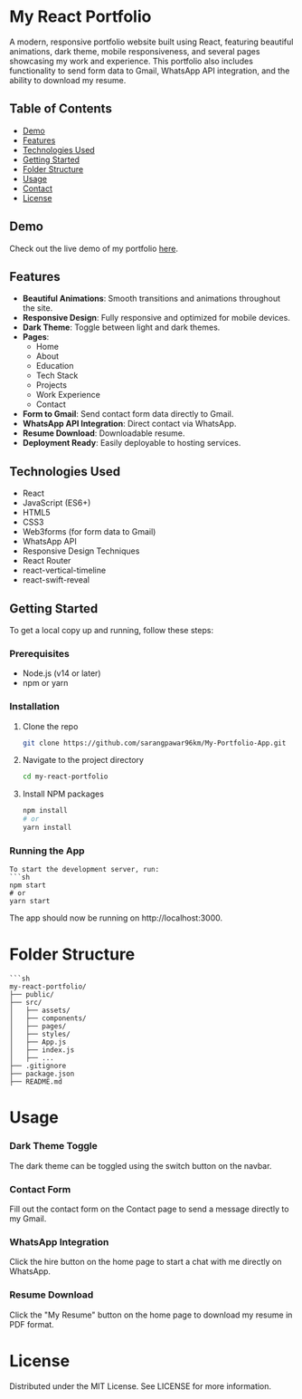 # My React Portfolio

A modern, responsive portfolio website built using React, featuring beautiful animations, dark theme, mobile responsiveness, and several pages showcasing my work and experience. This portfolio also includes functionality to send form data to Gmail, WhatsApp API integration, and the ability to download my resume.

## Table of Contents

- [Demo](#demo)
- [Features](#features)
- [Technologies Used](#technologies-used)
- [Getting Started](#getting-started)
- [Folder Structure](#folder-structure)
- [Usage](#usage)
- [Contact](#contact)
- [License](#license)

## Demo

Check out the live demo of my portfolio [here](#).

## Features

- **Beautiful Animations**: Smooth transitions and animations throughout the site.
- **Responsive Design**: Fully responsive and optimized for mobile devices.
- **Dark Theme**: Toggle between light and dark themes.
- **Pages**:
  - Home
  - About
  - Education
  - Tech Stack
  - Projects
  - Work Experience
  - Contact
- **Form to Gmail**: Send contact form data directly to Gmail.
- **WhatsApp API Integration**: Direct contact via WhatsApp.
- **Resume Download**: Downloadable resume.
- **Deployment Ready**: Easily deployable to hosting services.

## Technologies Used

- React
- JavaScript (ES6+)
- HTML5
- CSS3
- Web3forms (for form data to Gmail)
- WhatsApp API
- Responsive Design Techniques
- React Router
- react-vertical-timeline
- react-swift-reveal

## Getting Started

To get a local copy up and running, follow these steps:

### Prerequisites

- Node.js (v14 or later)
- npm or yarn

### Installation

1. Clone the repo
   ```sh
   git clone https://github.com/sarangpawar96km/My-Portfolio-App.git
2. Navigate to the project directory
   ```sh
   cd my-react-portfolio
3. Install NPM packages
   ```sh
   npm install
   # or
   yarn install

### Running the App
    To start the development server, run:
    ```sh
    npm start
    # or
    yarn start

The app should now be running on http://localhost:3000.

# Folder Structure
    ```sh
    my-react-portfolio/
    ├── public/
    ├── src/
    │   ├── assets/
    │   ├── components/
    │   ├── pages/
    │   ├── styles/
    │   ├── App.js
    │   ├── index.js
    │   ├── ...
    ├── .gitignore
    ├── package.json
    ├── README.md

# Usage
  ### Dark Theme Toggle
  The dark theme can be toggled using the switch button on the navbar.
  ### Contact Form
  Fill out the contact form on the Contact page to send a message directly to my Gmail.
  ### WhatsApp Integration
  Click the hire button on the home page to start a chat with me directly on WhatsApp.
  ### Resume Download
  Click the "My Resume" button on the home page to download my resume in PDF 
  format.
# License
  Distributed under the MIT License. See LICENSE for more information.